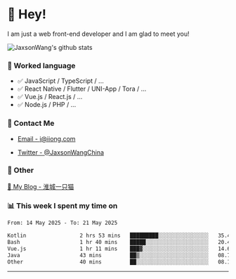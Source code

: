 # 👋 Hey!

I am just a web front-end developer and I am glad to meet you!

![JaxsonWang's github stats](https://github-readme-stats.vercel.app/api?username=JaxsonWang&&show_icons=true&&title_color=1abc9c&&icon_color=1abc9c)


### 📝 Worked language

- ✅ JavaScript / TypeScript / ...
- ✅ React Native / Flutter / UNI-App / Tora / ...
- ✅ Vue.js / React.js / ...
- ✅ Node.js / PHP / ...

### 📮 Contact Me

- [Email - i@iiong.com](mailto:i@iiong.com)

- [Twitter - @JaxsonWangChina](https://twitter.com/JaxsonWangChina)

### 🤪 Other

[📌 My Blog - 淮城一只猫](https://iiong.com)

### 📊 This week I spent my time on

<!--START_SECTION:waka-->

```txt
From: 14 May 2025 - To: 21 May 2025

Kotlin                 2 hrs 53 mins   █████████░░░░░░░░░░░░░░░░   35.43 %
Bash                   1 hr 40 mins    █████░░░░░░░░░░░░░░░░░░░░   20.49 %
Vue.js                 1 hr 11 mins    ███▓░░░░░░░░░░░░░░░░░░░░░   14.63 %
Java                   43 mins         ██▒░░░░░░░░░░░░░░░░░░░░░░   08.76 %
Other                  40 mins         ██░░░░░░░░░░░░░░░░░░░░░░░   08.19 %
```

<!--END_SECTION:waka-->

---
